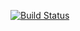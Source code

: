 [![Build Status](https://travis-ci.org/duffleit/duffleit.github.io.svg)](https://travis-ci.org/duffleit/jekyll)
